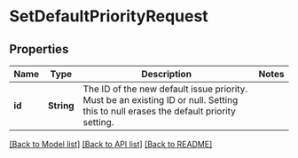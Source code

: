 # SetDefaultPriorityRequest

## Properties

Name | Type | Description | Notes
------------ | ------------- | ------------- | -------------
**id** | **String** | The ID of the new default issue priority. Must be an existing ID or null. Setting this to null erases the default priority setting. | 

[[Back to Model list]](../README.md#documentation-for-models) [[Back to API list]](../README.md#documentation-for-api-endpoints) [[Back to README]](../README.md)


